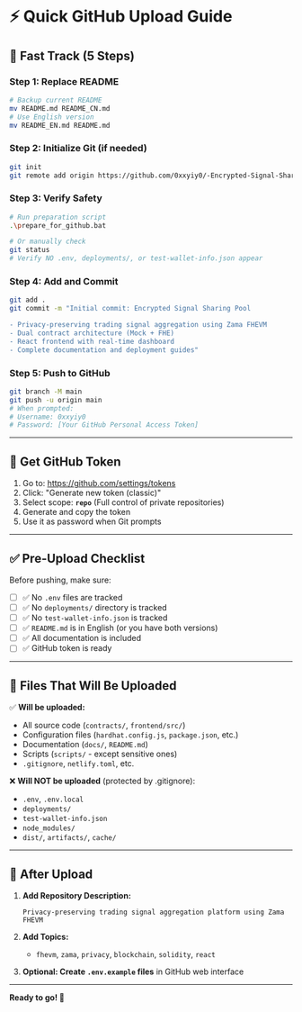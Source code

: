 # ⚡ Quick GitHub Upload Guide

## 🚀 Fast Track (5 Steps)

### Step 1: Replace README
```bash
# Backup current README
mv README.md README_CN.md
# Use English version
mv README_EN.md README.md
```

### Step 2: Initialize Git (if needed)
```bash
git init
git remote add origin https://github.com/0xxyiy0/-Encrypted-Signal-Sharing-Pool.git
```

### Step 3: Verify Safety
```bash
# Run preparation script
.\prepare_for_github.bat

# Or manually check
git status
# Verify NO .env, deployments/, or test-wallet-info.json appear
```

### Step 4: Add and Commit
```bash
git add .
git commit -m "Initial commit: Encrypted Signal Sharing Pool

- Privacy-preserving trading signal aggregation using Zama FHEVM
- Dual contract architecture (Mock + FHE)
- React frontend with real-time dashboard
- Complete documentation and deployment guides"
```

### Step 5: Push to GitHub
```bash
git branch -M main
git push -u origin main
# When prompted:
# Username: 0xxyiy0
# Password: [Your GitHub Personal Access Token]
```

---

## 🔑 Get GitHub Token

1. Go to: https://github.com/settings/tokens
2. Click: "Generate new token (classic)"
3. Select scope: **`repo`** (Full control of private repositories)
4. Generate and copy the token
5. Use it as password when Git prompts

---

## ✅ Pre-Upload Checklist

Before pushing, make sure:

- [ ] ✅ No `.env` files are tracked
- [ ] ✅ No `deployments/` directory is tracked  
- [ ] ✅ No `test-wallet-info.json` is tracked
- [ ] ✅ `README.md` is in English (or you have both versions)
- [ ] ✅ All documentation is included
- [ ] ✅ GitHub token is ready

---

## 📝 Files That Will Be Uploaded

✅ **Will be uploaded:**
- All source code (`contracts/`, `frontend/src/`)
- Configuration files (`hardhat.config.js`, `package.json`, etc.)
- Documentation (`docs/`, `README.md`)
- Scripts (`scripts/` - except sensitive ones)
- `.gitignore`, `netlify.toml`, etc.

❌ **Will NOT be uploaded** (protected by .gitignore):
- `.env`, `.env.local`
- `deployments/`
- `test-wallet-info.json`
- `node_modules/`
- `dist/`, `artifacts/`, `cache/`

---

## 🎯 After Upload

1. **Add Repository Description:**
   ```
   Privacy-preserving trading signal aggregation platform using Zama FHEVM
   ```

2. **Add Topics:**
   - `fhevm`, `zama`, `privacy`, `blockchain`, `solidity`, `react`

3. **Optional: Create `.env.example` files** in GitHub web interface

---

**Ready to go! 🚀**

